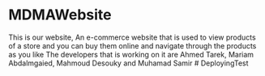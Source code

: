 ﻿# MDMAWebsite
This is our website, An e-commerce website that is used to view products of a store and you can buy them online and navigate through the products as you like
The developers that is working on it are Ahmed Tarek, Mariam Abdalmgaied, Mahmoud Desouky and Muhamad Samir 
#   D e p l o y i n g T e s t  
 